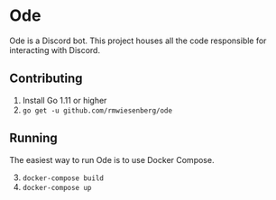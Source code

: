 # Ode
Ode is a Discord bot. This project houses all the code responsible for interacting with Discord.

## Contributing

1. Install Go 1.11 or higher
2. `go get -u github.com/rmwiesenberg/ode`

## Running

The easiest way to run Ode is to use Docker Compose.

3. `docker-compose build`
4. `docker-compose up`
